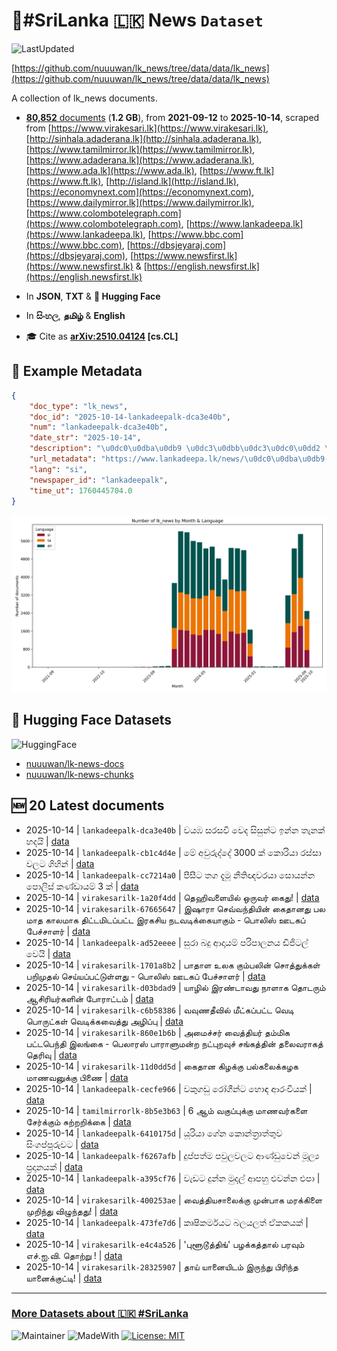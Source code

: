 # 📄#SriLanka 🇱🇰 News `Dataset`

![LastUpdated](https://img.shields.io/badge/last_updated-2025--10--14_18:27:43-green)

[https://github.com/nuuuwan/lk_news/tree/data/data/lk_news](https://github.com/nuuuwan/lk_news/tree/data/data/lk_news)

A collection of lk_news documents.

- [**80,852** documents](https://github.com/nuuuwan/lk_news/tree/data/data/lk_news) (**1.2 GB**), from **2021-09-12** to **2025-10-14**, scraped from [https://www.virakesari.lk](https://www.virakesari.lk), [http://sinhala.adaderana.lk](http://sinhala.adaderana.lk), [https://www.tamilmirror.lk](https://www.tamilmirror.lk), [https://www.adaderana.lk](https://www.adaderana.lk), [https://www.ada.lk](https://www.ada.lk), [https://www.ft.lk](https://www.ft.lk), [http://island.lk](http://island.lk), [https://economynext.com](https://economynext.com), [https://www.dailymirror.lk](https://www.dailymirror.lk), [https://www.colombotelegraph.com](https://www.colombotelegraph.com), [https://www.lankadeepa.lk](https://www.lankadeepa.lk), [https://www.bbc.com](https://www.bbc.com), [https://dbsjeyaraj.com](https://dbsjeyaraj.com), [https://www.newsfirst.lk](https://www.newsfirst.lk) & [https://english.newsfirst.lk](https://english.newsfirst.lk)

- In **JSON**, **TXT** & **🤗 Hugging Face**

- In **සිංහල**, **தமிழ்** & **English**

- 🎓 Cite as **[arXiv:2510.04124](https://arxiv.org/abs/2510.04124) [cs.CL]**

## 📝 Example Metadata

```json
{
    "doc_type": "lk_news",
    "doc_id": "2025-10-14-lankadeepalk-dca3e40b",
    "num": "lankadeepalk-dca3e40b",
    "date_str": "2025-10-14",
    "description": "\u0dc0\u0dba\u0db9 \u0dc3\u0dbb\u0dc3\u0dc0\u0dd2 \u0dc0\u0dd9\u0daf \u0dc3\u0dd2\u0dc3\u0dd4\u0db1\u0dca\u0da7 \u0d89\u0db1\u0dca\u0db1 \u0dad\u0dd0\u0db1\u0d9a\u0dca \u0dc4\u0daf\u0dba\u0dd2",
    "url_metadata": "https://www.lankadeepa.lk/news/\u0dc0\u0dba\u0db9-\u0dc3\u0dbb\u0dc3\u0dc0-\u0dc0\u0daf-\u0dc3\u0dc3\u0db1\u0da7-\u0d89\u0db1\u0db1-\u0dad\u0db1\u0d9a-\u0dc4\u0daf\u0dba/101-681340",
    "lang": "si",
    "newspaper_id": "lankadeepalk",
    "time_ut": 1760445704.0
}
```

![Chart](https://raw.githubusercontent.com/nuuuwan/lk_news/refs/heads/data/data/lk_news/docs_by_month_and_lang.png)

## 🤗 Hugging Face Datasets

![HuggingFace](https://img.shields.io/badge/-HuggingFace-FDEE21?style=for-the-badge&logo=HuggingFace)

- [nuuuwan/lk-news-docs](https://huggingface.co/datasets/nuuuwan/lk-news-docs)
- [nuuuwan/lk-news-chunks](https://huggingface.co/datasets/nuuuwan/lk-news-chunks)

## 🆕 20 Latest documents

- 2025-10-14 | `lankadeepalk-dca3e40b` | වයඹ සරසවි වෙද සිසුන්ට ඉන්න තැනක් හදයි | [data](https://github.com/nuuuwan/lk_news/tree/data/data/lk_news/2020s/2025/2025-10-14-lankadeepalk-dca3e40b)
- 2025-10-14 | `lankadeepalk-cb1c4d4e` | මේ අවුරුද්දේ 3000 ක් කොරියා රස්සා වලට ගිහින් | [data](https://github.com/nuuuwan/lk_news/tree/data/data/lk_news/2020s/2025/2025-10-14-lankadeepalk-cb1c4d4e)
- 2025-10-14 | `lankadeepalk-cc7214a0` | පීසීට තග දැමූ නීතිඥවරයා සොයන්න පොලිස් කණ්ඩායම් 3 ක් | [data](https://github.com/nuuuwan/lk_news/tree/data/data/lk_news/2020s/2025/2025-10-14-lankadeepalk-cc7214a0)
- 2025-10-14 | `virakesarilk-1a20f4dd` | தெஹிவளையில் ஒருவர் கைது! | [data](https://github.com/nuuuwan/lk_news/tree/data/data/lk_news/2020s/2025/2025-10-14-virakesarilk-1a20f4dd)
- 2025-10-14 | `virakesarilk-67665647` | இஷாரா செவ்வந்தியின் கைதானது பல மாத காலமாக திட்டமிடப்பட்ட இரகசிய நடவடிக்கையாகும் - பொலிஸ் ஊடகப் பேச்சாளர் | [data](https://github.com/nuuuwan/lk_news/tree/data/data/lk_news/2020s/2025/2025-10-14-virakesarilk-67665647)
- 2025-10-14 | `lankadeepalk-ad52eeee` | සුරා බදු ආදායම් පරිපාලනය ඩිජිටල් වෙයි | [data](https://github.com/nuuuwan/lk_news/tree/data/data/lk_news/2020s/2025/2025-10-14-lankadeepalk-ad52eeee)
- 2025-10-14 | `virakesarilk-1701a8b2` | பாதாள உலக கும்பலின் சொத்துக்கள் பறிமுதல் செய்யப்பட்டுள்ளது - பொலிஸ் ஊடகப் பேச்சாளர் | [data](https://github.com/nuuuwan/lk_news/tree/data/data/lk_news/2020s/2025/2025-10-14-virakesarilk-1701a8b2)
- 2025-10-14 | `virakesarilk-d03bdad9` | யாழில் இரண்டாவது நாளாக தொடரும் ஆசிரியர்களின் போராட்டம் | [data](https://github.com/nuuuwan/lk_news/tree/data/data/lk_news/2020s/2025/2025-10-14-virakesarilk-d03bdad9)
- 2025-10-14 | `virakesarilk-c6b58386` | வவுணதீவில் மீட்கப்பட்ட வெடி பொருட்கள் வெடிக்கவைத்து அழிப்பு | [data](https://github.com/nuuuwan/lk_news/tree/data/data/lk_news/2020s/2025/2025-10-14-virakesarilk-c6b58386)
- 2025-10-14 | `virakesarilk-860e1b6b` | அமைச்சர் வைத்தியர் தம்மிக பட்டபெந்தி இலங்கை - பெலாரஸ் பாராளுமன்ற நட்புறவுச் சங்கத்தின் தலைவராகத் தெரிவு | [data](https://github.com/nuuuwan/lk_news/tree/data/data/lk_news/2020s/2025/2025-10-14-virakesarilk-860e1b6b)
- 2025-10-14 | `virakesarilk-11d0dd5d` | கைதான கிழக்கு பல்கலைக்கழக மாணவனுக்கு பிணை | [data](https://github.com/nuuuwan/lk_news/tree/data/data/lk_news/2020s/2025/2025-10-14-virakesarilk-11d0dd5d)
- 2025-10-14 | `lankadeepalk-cecfe966` | වකුගඩු රෝගීන්ට හොඳ ආරංචියක් | [data](https://github.com/nuuuwan/lk_news/tree/data/data/lk_news/2020s/2025/2025-10-14-lankadeepalk-cecfe966)
- 2025-10-14 | `tamilmirrorlk-8b5e3b63` | 6 ஆம் வகுப்புக்கு மாணவர்களை சேர்க்கும் சுற்றறிக்கை | [data](https://github.com/nuuuwan/lk_news/tree/data/data/lk_news/2020s/2025/2025-10-14-tamilmirrorlk-8b5e3b63)
- 2025-10-14 | `lankadeepalk-6410175d` | යූරියා ගේන කොන්ත්‍රාත්තුව සිංගප්පූරුවට | [data](https://github.com/nuuuwan/lk_news/tree/data/data/lk_news/2020s/2025/2025-10-14-lankadeepalk-6410175d)
- 2025-10-14 | `lankadeepalk-f6267afb` | දුප්පත්ම පවුලවලට ආණ්ඩුවෙන් මූල්‍ය ප්‍රදානයක් | [data](https://github.com/nuuuwan/lk_news/tree/data/data/lk_news/2020s/2025/2025-10-14-lankadeepalk-f6267afb)
- 2025-10-14 | `lankadeepalk-a395cf76` | වැඩට දුන්න මුදල් ආපහු  එවන්න එපා | [data](https://github.com/nuuuwan/lk_news/tree/data/data/lk_news/2020s/2025/2025-10-14-lankadeepalk-a395cf76)
- 2025-10-14 | `virakesarilk-400253ae` | வைத்தியசாலைக்கு முன்பாக மரக்கிளை முறிந்து விழுந்தது! | [data](https://github.com/nuuuwan/lk_news/tree/data/data/lk_news/2020s/2025/2025-10-14-virakesarilk-400253ae)
- 2025-10-14 | `lankadeepalk-473fe7d6` | කෘෂිකර්මයට බලයලත් ඒකකයක් | [data](https://github.com/nuuuwan/lk_news/tree/data/data/lk_news/2020s/2025/2025-10-14-lankadeepalk-473fe7d6)
- 2025-10-14 | `virakesarilk-e4c4a526` | 'புளூடூத்திங்' பழக்கத்தால் பரவும் எச்.ஐ.வி. தொற்று ! | [data](https://github.com/nuuuwan/lk_news/tree/data/data/lk_news/2020s/2025/2025-10-14-virakesarilk-e4c4a526)
- 2025-10-14 | `virakesarilk-28325907` | தாய் யானையிடம் இருந்து பிரிந்த யானைக்குட்டி! | [data](https://github.com/nuuuwan/lk_news/tree/data/data/lk_news/2020s/2025/2025-10-14-virakesarilk-28325907)

---

### [More Datasets about 🇱🇰 #SriLanka](https://github.com/nuuuwan/lk_datasets)

![Maintainer](https://img.shields.io/badge/maintainer-nuuuwan-red)
![MadeWith](https://img.shields.io/badge/made_with-python-blue)
[![License: MIT](https://img.shields.io/badge/License-MIT-yellow.svg)](https://opensource.org/licenses/MIT)
